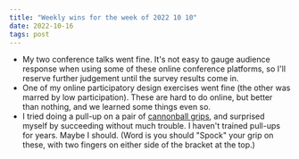 ```yaml
---
title: "Weekly wins for the week of 2022 10 10"
date: 2022-10-16
tags: post
---
```


- My two conference talks went fine. It's not easy to gauge audience response when using some of these online conference platforms, so I'll reserve further judgement until the survey results come in.
- One of my online participatory design exercises went fine (the other was marred by low participation). These are hard to do online, but better than nothing, and we learned some things even so.
- I tried doing a pull-up on a pair of [cannonball grips](https://www.roguefitness.com/cannonball-grips), and surprised myself by succeeding without much trouble. I haven't trained pull-ups for years. Maybe I should. (Word is you should "Spock" your grip on these, with two fingers on either side of the bracket at the top.)
